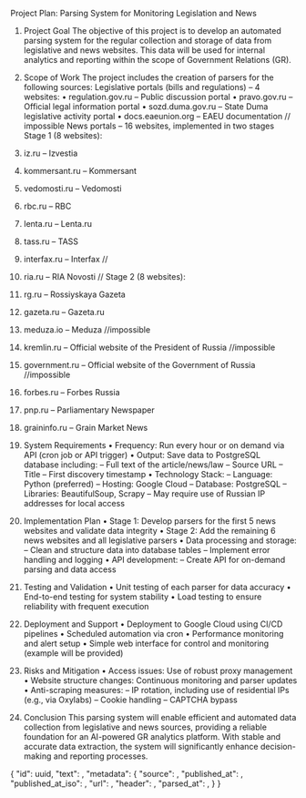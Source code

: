 
Project Plan: Parsing System for Monitoring Legislation and News
1. Project Goal
The objective of this project is to develop an automated parsing system for the regular collection and storage of data from legislative and news websites. This data will be used for internal analytics and reporting within the scope of Government Relations (GR).
2. Scope of Work
The project includes the creation of parsers for the following sources:
Legislative portals (bills and regulations) – 4 websites:
 • regulation.gov.ru – Public discussion portal
 • pravo.gov.ru – Official legal information portal
 • sozd.duma.gov.ru – State Duma legislative activity portal
 • docs.eaeunion.org – EAEU documentation  // impossible
News portals – 16 websites, implemented in two stages
Stage 1 (8 websites):
1.	iz.ru – Izvestia

2.	kommersant.ru – Kommersant

3.	vedomosti.ru – Vedomosti
4.	rbc.ru – RBC

5.	lenta.ru – Lenta.ru

6.	tass.ru – TASS

7.	interfax.ru – Interfax  //

8.	ria.ru – RIA Novosti  //
Stage 2 (8 websites):
 9. rg.ru – Rossiyskaya Gazeta
 10. gazeta.ru – Gazeta.ru
 11. meduza.io – Meduza //impossible
 12. kremlin.ru – Official website of the President of Russia  //impossible
 13. government.ru – Official website of the Government of Russia  //impossible
 14. forbes.ru – Forbes Russia
 15. pnp.ru – Parliamentary Newspaper
 16. graininfo.ru – Grain Market News
3. System Requirements
• Frequency: Run every hour or on demand via API (cron job or API trigger)
 • Output: Save data to PostgreSQL database including:
 – Full text of the article/news/law
 – Source URL
 – Title
 – First discovery timestamp
• Technology Stack:
 – Language: Python (preferred)
 – Hosting: Google Cloud
 – Database: PostgreSQL
 – Libraries: BeautifulSoup, Scrapy
 – May require use of Russian IP addresses for local access
4. Implementation Plan
• Stage 1: Develop parsers for the first 5 news websites and validate data integrity
 • Stage 2: Add the remaining 6 news websites and all legislative parsers
 • Data processing and storage:
 – Clean and structure data into database tables
 – Implement error handling and logging
 • API development:
 – Create API for on-demand parsing and data access
5. Testing and Validation
• Unit testing of each parser for data accuracy
 • End-to-end testing for system stability
 • Load testing to ensure reliability with frequent execution
6. Deployment and Support
• Deployment to Google Cloud using CI/CD pipelines
 • Scheduled automation via cron
 • Performance monitoring and alert setup
 • Simple web interface for control and monitoring (example will be provided)
 
8. Risks and Mitigation
• Access issues: Use of robust proxy management
 • Website structure changes: Continuous monitoring and parser updates
 • Anti-scraping measures:
 – IP rotation, including use of residential IPs (e.g., via Oxylabs)
 – Cookie handling
 – CAPTCHA bypass
9. Conclusion
This parsing system will enable efficient and automated data collection from legislative and news sources, providing a reliable foundation for an AI-powered GR analytics platform. With stable and accurate data extraction, the system will significantly enhance decision-making and reporting processes.



{
  "id": uuid,
  "text": ,
  "metadata": {
    "source": ,
    "published_at": ,
    "published_at_iso": ,
    "url": ,
    "header": ,
    "parsed_at": ,
  }
}